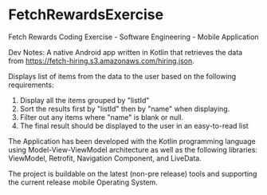# FetchRewardsExercise
Fetch Rewards Coding Exercise - Software Engineering - Mobile Application

Dev Notes:
A native Android app written in Kotlin that retrieves the data from https://fetch-hiring.s3.amazonaws.com/hiring.json.

Displays list of items from the data to the user based on the following requirements:
1. Display all the items grouped by "listId"
2. Sort the results first by "listId" then by "name" when displaying.
3. Filter out any items where "name" is blank or null.
4. The final result should be displayed to the user in an easy-to-read list

The Application has been developed with the Kotlin programming language using Model-View-ViewModel architecture as well as the following libraries: ViewModel, Retrofit, Navigation Component, and LiveData.

The project is buildable on the latest (non-pre release) tools and supporting the current release mobile Operating System.

